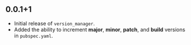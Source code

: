## 0.0.1+1

- Initial release of `version_manager`.
- Added the ability to increment **major**, **minor**, **patch**, and **build** versions in `pubspec.yaml`.
